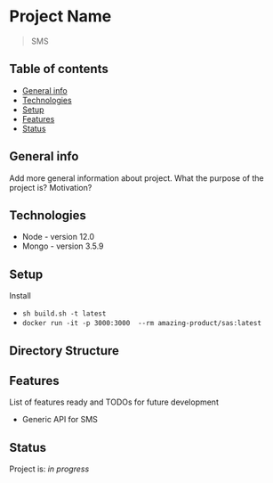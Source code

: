 # Project Name
> SMS 

## Table of contents
* [General info](#general-info)
* [Technologies](#technologies)
* [Setup](#setup)
* [Features](#features)
* [Status](#status)

## General info
Add more general information about project. What the purpose of the project is? Motivation?


## Technologies
* Node - version 12.0
* Mongo - version 3.5.9


## Setup
Install
* `sh build.sh -t latest`
* `docker run -it -p 3000:3000  --rm amazing-product/sas:latest`

## Directory Structure


## Features
List of features ready and TODOs for future development
* Generic API for SMS



## Status
Project is: _in progress_


 
